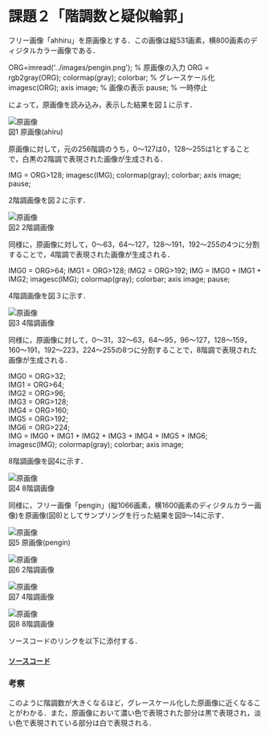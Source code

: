 # 課題２「階調数と疑似輪郭」

フリー画像「ahhiru」を原画像とする．この画像は縦531画素，横800画素のディジタルカラー画像である．

ORG=imread('../images/pengin.png'); % 原画像の入力
ORG = rgb2gray(ORG); colormap(gray); colorbar; % グレースケール化
imagesc(ORG); axis image; % 画像の表示
pause; % 一時停止

によって，原画像を読み込み，表示した結果を図１に示す．

![原画像](https://github.com/ShokiChitan/MATLAB_image_processing/blob/master/%E8%AA%B2%E9%A1%8C2/images/a1.jpg?raw=true)  
図1 原画像(ahiru)

原画像に対して，元の256階調のうち，0～127は0，128～255は1とすることで，白黒の2階調で表現された画像が生成される．

IMG = ORG>128;
imagesc(IMG); colormap(gray); colorbar;  axis image;
pause;

2階調画像を図２に示す．

![原画像](https://github.com/ShokiChitan/MATLAB_image_processing/blob/master/%E8%AA%B2%E9%A1%8C2/images/a2.jpg?raw=true)  
図2 2階調画像

同様に，原画像に対して，0～63，64～127，128～191，192～255の4つに分割することで，4階調で表現された画像が生成される．

IMG0 = ORG>64;
IMG1 = ORG>128;
IMG2 = ORG>192;
IMG = IMG0 + IMG1 + IMG2;
imagesc(IMG); colormap(gray); colorbar;  axis image;
pause;

4階調画像を図３に示す．

![原画像](https://github.com/ShokiChitan/MATLAB_image_processing/blob/master/%E8%AA%B2%E9%A1%8C2/images/a3.jpg?raw=true)  
図3 4階調画像

同様に，原画像に対して，0～31，32～63，64～95，96～127，128～159，160～191，192～223，224～255の8つに分割することで，8階調で表現された画像が生成される．

IMG0 = ORG>32;     
IMG1 = ORG>64;     
IMG2 = ORG>96;     
IMG3 = ORG>128;    
IMG4 = ORG>160;    
IMG5 = ORG>192;     
IMG6 = ORG>224;     
IMG = IMG0 + IMG1 + IMG2 + IMG3 + IMG4 + IMG5 + IMG6;    
imagesc(IMG); colormap(gray); colorbar;  axis image;   

8階調画像を図4に示す．

![原画像](https://github.com/ShokiChitan/MATLAB_image_processing/blob/master/%E8%AA%B2%E9%A1%8C2/images/a4.jpg?raw=true)  
図4 8階調画像

同様に，フリー画像「pengin」(縦1066画素，横1600画素のディジタルカラー画像)を原画像(図8)としてサンプリングを行った結果を図9～14に示す．

![原画像](https://github.com/ShokiChitan/MATLAB_image_processing/blob/master/%E8%AA%B2%E9%A1%8C2/images/p1.jpg?raw=true)  
図5 原画像(pengin)

![原画像](https://github.com/ShokiChitan/MATLAB_image_processing/blob/master/%E8%AA%B2%E9%A1%8C2/images/p2.jpg?raw=true)  
図6 2階調画像

![原画像](https://github.com/ShokiChitan/MATLAB_image_processing/blob/master/%E8%AA%B2%E9%A1%8C2/images/p3.jpg?raw=true)  
図7 4階調画像

![原画像](https://github.com/ShokiChitan/MATLAB_image_processing/blob/master/%E8%AA%B2%E9%A1%8C2/images/p4.jpg?raw=true)  
図8 8階調画像

ソースコードのリンクを以下に添付する．

#### [ソースコード](https://github.com/ShokiChitan/MATLAB_image_processing/blob/master/%E8%AA%B2%E9%A1%8C2/kadai2.m)

### 考察
このように階調数が大きくなるほど，グレースケール化した原画像に近くなることがわかる．また，原画像において濃い色で表現された部分は黒で表現され，淡い色で表現されている部分は白で表現される．
